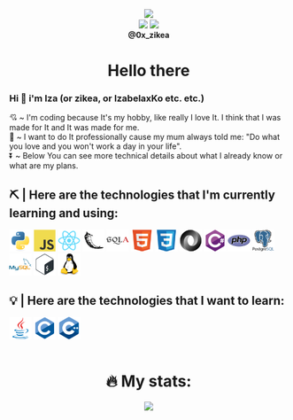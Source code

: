 <div id="header" align="center">
  <img src="https://media.giphy.com/media/v1.Y2lkPTc5MGI3NjExbm85ODRhNTdwYzhjZDl4YjJxenRmMng5cHI0dGI0YXE0NHc5aGp6bCZlcD12MV9pbnRlcm5hbF9naWZfYnlfaWQmY3Q9Zw/L1R1tvI9svkIWwpVYr/giphy.gif" width="500"/><br/>
  <a href="https://twitter.com/izabe_xa" target="_blank"><img src="https://img.shields.io/badge/twitter - link - black" /></a>
  <img src='https://img.shields.io/badge/discord:  - purple' onclick=""/> <br> 
  <b>@0x_zikea</b>
  <h1>Hello there</h1>
</div>

<div id="abtMe" align="left">
  <h3>Hi 👋 i'm Iza (or zikea, or IzabelaxKo etc. etc.)</h3>
  <p>
    💘 ~ I'm coding because It's my hobby, like really I love It. I think that I was made for It and It was made for me. <br/>
    🚀 ~ I want to do It professionally cause my mum always told me: "Do what you love and you won't work a day in your life". <br/>
    ⏬ ~ Below You can see more technical details about what I already know or what are my plans.    
  </p>

  <h2>⛏️ | Here are the technologies that I'm currently learning and using: </h2>
  <div id="known-tech">
    <img src="https://github.com/devicons/devicon/blob/master/icons/python/python-original.svg" width="40" height="40"/>
    <img src="https://github.com/devicons/devicon/blob/master/icons/javascript/javascript-original.svg" width="40" height="40"/>
    <img src="https://github.com/devicons/devicon/blob/master/icons/react/react-original.svg" width="40" height="40"/>
    <img src="https://github.com/devicons/devicon/blob/master/icons/flask/flask-original.svg" width="40" height="40"/>
    <img src="https://github.com/devicons/devicon/blob/master/icons/sqlalchemy/sqlalchemy-original.svg" width="40" height="40"/>
    <img src="https://github.com/devicons/devicon/blob/master/icons/html5/html5-original.svg" width="40" height="40"/>
    <img src="https://github.com/devicons/devicon/blob/master/icons/css3/css3-original.svg" width="40" height="40"/>
    <img src="https://github.com/devicons/devicon/blob/master/icons/json/json-original.svg" width="40" height="40"/>
    <img src="https://github.com/devicons/devicon/blob/master/icons/csharp/csharp-original.svg" width="40" height="40"/>
    <img src="https://github.com/devicons/devicon/blob/master/icons/php/php-original.svg" width="40" height="40"/>
    <img src="https://github.com/devicons/devicon/blob/master/icons/postgresql/postgresql-original-wordmark.svg" width="40" height="40"/>
    <img src="https://github.com/devicons/devicon/blob/master/icons/mysql/mysql-original-wordmark.svg" width="40" height="40"/>
    <img src="https://github.com/devicons/devicon/blob/master/icons/bash/bash-original.svg" width="40" height="40"/>    
    <img src="https://github.com/devicons/devicon/blob/master/icons/linux/linux-original.svg" width="40" height="40"/>
    
  </div>
  
  <h2>💡 | Here are the technologies that I want to learn: </h2>
  <div id="future-tech">
    <img src="https://github.com/devicons/devicon/blob/master/icons/java/java-original.svg" width="40" height="40"/>    
    <img src="https://github.com/devicons/devicon/blob/master/icons/c/c-original.svg" width="40" height="40"/>    
    <img src="https://github.com/devicons/devicon/blob/master/icons/cplusplus/cplusplus-original.svg" width="40" height="40"/>   
  </div>
  <br/>
</div>

<div id='stats' align="center">
  <h1>🔥 My stats:</h1>
  <img src="https://github-readme-stats.vercel.app/api/top-langs/?username=IzabelaxKo&layout=compact&theme=vision-friendly-dark"> 
</div>
